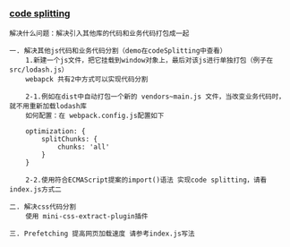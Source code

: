 ### [code splitting](https://webpack.docschina.org/guides/code-splitting/#entry-points) 
    解决什么问题：解决引入其他库的代码和业务代码打包成一起

    一. 解决其他js代码和业务代码分割（demo在codeSplitting中查看）
        1.新建一个js文件，把它挂载到window对象上，最后对该js进行单独打包（例子在src/lodash.js）
        webapck 共有2中方式可以实现代码分割

        2-1.例如在dist中自动打包一个新的 vendors~main.js 文件，当改变业务代码时，就不用重新加载lodash库
        如何配置：在 webpack.config.js配置如下

        optimization: {
            splitChunks: {
                chunks: 'all'
            }
        }

        2-2.使用符合ECMAScript提案的import()语法 实现code splitting，请看index.js方式二

    二. 解决css代码分割
        使用 mini-css-extract-plugin插件

    三. Prefetching 提高网页加载速度 请参考index.js写法

